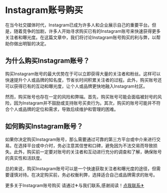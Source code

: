 # Instagram账号购买

在当今社交媒体时代，Instagram已成为许多人和企业展示自己的重要平台。但是，随着竞争的加剧，许多人开始寻求购买已有的Instagram账号来快速获得更多关注者和曝光度。在这篇文章中，我们将讨论Instagram账号购买的利与弊，以帮助你做出明智的决定。

## 为什么购买Instagram账号？

购买Instagram账号的最大优势在于可以立即获得大量的关注者和粉丝。这样可以快速提升个人或品牌的知名度，节省长时间积累关注者的过程。此外，购买账号还可以获得已有的互动和曝光度，让个人或品牌更快地融入Instagram社区。

然而，购买账号也存在一定的风险和弊端。首先，购买账号可能会面临被封号的风险，因为Instagram并不鼓励或支持账号买卖行为。其次，购买的账号可能并不符合个人或品牌的定位和需求，导致后续维护和管理的困难。

## 如何购买Instagram账号？

如果你决定购买Instagram账号，那么需要通过可靠的第三方平台或中介来进行交易。在选择平台或中介时，务必注意其信誉和口碑，避免因为不法交易而导致损失。此外，购买前一定要对账号的关注者和互动进行充分的调查和了解，确保账号的真实性和活跃度。

总的来说，购买Instagram账号可以是一个快速获取关注者和曝光度的途径，但需要谨慎对待。在决定购买前，务必权衡利弊，选择适合自己或品牌需求的账号。

更多关于Instagram账号购买 请通过✈与我们联系,感谢阅读！[点我联系✈](https://app.G208.com)